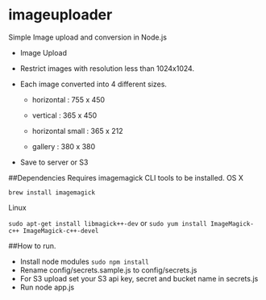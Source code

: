 imageuploader
=============

Simple Image upload and conversion in Node.js

* Image Upload

* Restrict images with resolution less than 1024x1024.

* Each image converted into 4 different sizes. 

  * horizontal : 755 x 450

  * vertical : 365 x 450

  * horizontal small : 365 x 212

  * gallery : 380 x 380

* Save to server or S3

##Dependencies
Requires imagemagick CLI tools to be installed. 
OS X

`brew install imagemagick`

Linux

`sudo apt-get install libmagick++-dev`
or
`sudo yum install ImageMagick-c++ ImageMagick-c++-devel`

##How to run.
* Install node modules `sudo npm install`
* Rename config/secrets.sample.js to config/secrets.js 
* For S3 upload set your S3 api key, secret and bucket name in secrets.js
* Run node app.js
